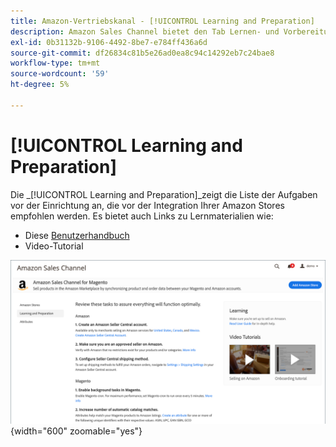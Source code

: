 ```yaml
---
title: Amazon-Vertriebskanal - [!UICONTROL Learning and Preparation]
description: Amazon Sales Channel bietet den Tab Lernen- und Vorbereitungsansicht , mit dem Sie leicht auf eine Liste von Einrichtungsaufgaben und Informationsressourcen zugreifen können.
exl-id: 0b31132b-9106-4492-8be7-e784ff436a6d
source-git-commit: df26834c81b5e26ad0ea8c94c14292eb7c24bae8
workflow-type: tm+mt
source-wordcount: '59'
ht-degree: 5%

---
```


# [!UICONTROL Learning and Preparation]

Die _[!UICONTROL Learning and Preparation]_zeigt die Liste der Aufgaben vor der Einrichtung an, die vor der Integration Ihrer Amazon Stores empfohlen werden. Es bietet auch Links zu Lernmaterialien wie:

- Diese [Benutzerhandbuch](./overview.md)
- Video-Tutorial

![Lernen und Vorbereitung](assets/learning-preparation.png){width="600" zoomable="yes"}
